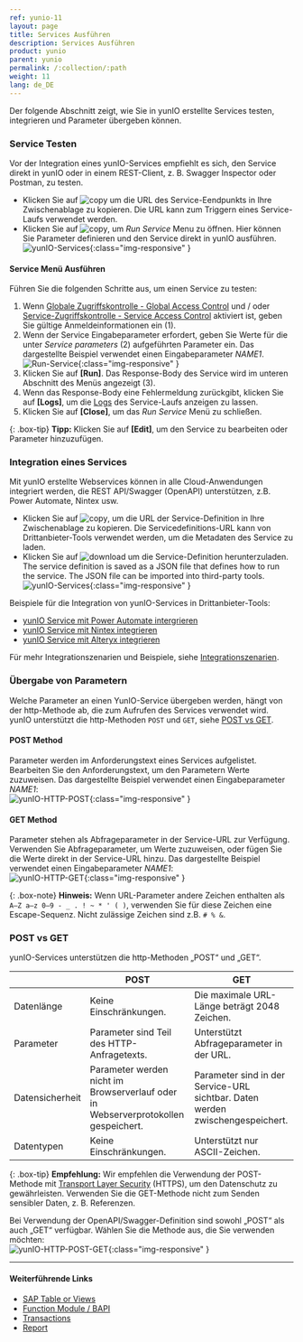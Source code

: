 ```yaml
---
ref: yunio-11
layout: page
title: Services Ausführen
description: Services Ausführen
product: yunio
parent: yunio
permalink: /:collection/:path
weight: 11
lang: de_DE
---
```



Der folgende Abschnitt zeigt, wie Sie in yunIO erstellte Services testen, integrieren und Parameter übergeben können.

### Service Testen

Vor der Integration eines yunIO-Services empfiehlt es sich, den Service direkt in yunIO oder in einem REST-Client, z. B. Swagger Inspector oder Postman, zu testen.
- Klicken Sie auf ![copy](/img/content/yunio/icons/copyURL.png) um die URL des Service-Eendpunkts in Ihre Zwischenablage zu kopieren. Die URL kann zum Triggern eines Service-Laufs verwendet werden.
- Klicken Sie auf ![copy](/img/content/yunio/icons/run.png), um *Run Service* Menu zu öffnen. Hier können Sie Parameter definieren und den Service direkt in yunIO ausführen.<br>
![yunIO-Services](/img/content/yunio/yunio-run-services1.png){:class="img-responsive" }

#### Service Menü Ausführen

Führen Sie die folgenden Schritte aus, um einen Service zu testen:
1. Wenn [Globale Zugriffskontrolle - Global Access Control](./Zugriffssteuerung#global-access-control-globale-zugriffssteuerung) und / oder [Service-Zugriffskontrolle - Service Access Control](./Zugriffssteuerung#service-access-control-zugriffssteuerung-für-services) aktiviert ist, geben Sie gültige Anmeldeinformationen ein (1).
2. Wenn der Service Eingabeparameter erfordert, geben Sie Werte für die unter *Service parameters* (2) aufgeführten Parameter ein.
Das dargestellte Beispiel verwendet einen Eingabeparameter *NAME1*.<br>
![Run-Service](/img/content/yunio/run-service.png){:class="img-responsive" }
3. Klicken Sie auf **[Run]**. Das Response-Body des Service wird im unteren Abschnitt des Menüs angezeigt (3).
4. Wenn das Response-Body eine Fehlermeldung zurückgibt, klicken Sie auf **[Logs]**, um die [Logs](./logs) des Service-Laufs anzeigen zu lassen.
5. Klicken Sie auf **[Close]**, um das *Run Service* Menü zu schließen.

{: .box-tip}
**Tipp:** Klicken Sie auf **[Edit]**, um den Service zu bearbeiten oder Parameter hinzuzufügen.

### Integration eines Services

Mit yunIO erstellte Webservices können in alle Cloud-Anwendungen integriert werden, die REST API/Swagger (OpenAPI) unterstützen, z.B. Power Automate, Nintex usw.

- Klicken Sie auf ![copy](/img/content/yunio/icons/copyURL.png), um die URL der Service-Definition in Ihre Zwischenablage zu kopieren.
Die Servicedefinitions-URL kann von Drittanbieter-Tools verwendet werden, um die Metadaten des Service zu laden.
- Klicken Sie auf ![download](/img/content/yunio/icons/download.png) um die Service-Definition herunterzuladen.
The service definition is saved as a JSON file that defines how to run the service. 
The JSON file can be imported into third-party tools.<br>
![yunIO-Services](/img/content/yunio/yunio-run-services-https.png){:class="img-responsive" }

Beispiele für die Integration von yunIO-Services in Drittanbieter-Tools:
- [yunIO Service mit Power Automate intergrieren](https://kb.theobald-software.com/yunio/integrating-a-yunio-service-with-power-automate)
- [yunIO Service mit Nintex integrieren](https://kb.theobald-software.com/yunio/integrating-a-yunio-service-with-nintex)
- [yunIO Service mit Alteryx integrieren](https://kb.theobald-software.com/yunio/integrating-a-yunio-service-with-alteryx)

Für mehr Integrationszenarien und Beispiele, siehe [Integrationszenarien](./integration). 

<!---
- [Running a yunIO Service in Postman](https://kb.theobald-software.com/yunio/running-a-yunio-service-in-postman)
- [Running a yunIO Service in Swagger Inspector](https://kb.theobald-software.com/yunio/running-a-yunio-service-in-swagger-inspector)
-->

### Übergabe von Parametern

Welche Parameter an einen YunIO-Service übergeben werden, hängt von der http-Methode ab, die zum Aufrufen des Services verwendet wird.<br>
yunIO unterstützt die http-Methoden `POST` und `GET`, siehe [POST vs GET](#post-vs-get).

#### POST Method
Parameter werden im Anforderungstext eines Services aufgelistet. <br>
Bearbeiten Sie den Anforderungstext, um den Parametern Werte zuzuweisen. Das dargestellte Beispiel verwendet einen Eingabeparameter *NAME1*:<br>
![yunIO-HTTP-POST](/img/content/yunio/http-post.png){:class="img-responsive" }

#### GET Method
Parameter stehen als Abfrageparameter in der Service-URL zur Verfügung. <br>
Verwenden Sie Abfrageparameter, um Werte zuzuweisen, oder fügen Sie die Werte direkt in der Service-URL hinzu. Das dargestellte Beispiel verwendet einen Eingabeparameter *NAME1*:<br>
![yunIO-HTTP-GET](/img/content/yunio/http-get.png){:class="img-responsive" }

{: .box-note}
**Hinweis:** Wenn URL-Parameter andere Zeichen enthalten als `A–Z a–z 0–9 - _ . ! ~ * ' ( )`, verwenden Sie für diese Zeichen eine Escape-Sequenz. 
Nicht zulässige Zeichen sind z.B. `# % &`.


### POST vs GET
yunIO-Services unterstützen die http-Methoden „POST“ und „GET“.

|  | POST | GET |
|--|-----|------|
| Datenlänge | Keine Einschränkungen. | Die maximale URL-Länge beträgt 2048 Zeichen. |
| Parameter | Parameter sind Teil des HTTP-Anfragetexts. | Unterstützt Abfrageparameter in der URL. |
| Datensicherheit | Parameter werden nicht im Browserverlauf oder in Webserverprotokollen gespeichert. | Parameter sind in der Service-URL sichtbar. Daten werden zwischengespeichert. |
| Datentypen | Keine Einschränkungen. | Unterstützt nur ASCII-Zeichen. |

{: .box-tip}
**Empfehlung:** Wir empfehlen die Verwendung der POST-Methode mit [Transport Layer Security](./server-settings) (HTTPS), um den Datenschutz zu gewährleisten.
Verwenden Sie die GET-Methode nicht zum Senden sensibler Daten, z. B. Referenzen.

Bei Verwendung der OpenAPI/Swagger-Definition sind sowohl „POST“ als auch „GET“ verfügbar. Wählen Sie die Methode aus, die Sie verwenden möchten:<br>
![yunIO-HTTP-POST-GET](/img/content/yunio/http-post-get.png){:class="img-responsive" }


*****
#### Weiterführende Links
- [SAP Table or Views](./table-and-views)
- [Function Module / BAPI](./bapis-and-function-modules)
- [Transactions](./transactions)
- [Report](./report)